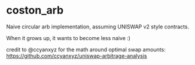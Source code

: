 # coston_arb

Naive circular arb implementation, assuming UNISWAP v2 style contracts.

When it grows up, it wants to become less naive :)

credit to @ccyanxyz for the math around optimal swap amounts: https://github.com/ccyanxyz/uniswap-arbitrage-analysis